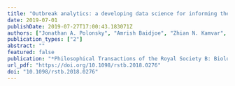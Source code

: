 ```yaml
---
title: "Outbreak analytics: a developing data science for informing the response to emerging pathogens"
date: 2019-07-01
publishDate: 2019-07-27T17:00:43.183071Z
authors: ["Jonathan A. Polonsky", "Amrish Baidjoe", "Zhian N. Kamvar", "Anne Cori", "Kara Durski", "W. John Edmunds", "Rosalind M. Eggo", "Sebastian Funk", "Laurent Kaiser", "Patrick Keating", "Olivier le Polain de Waroux", "Michael Marks", "Paula Moraga", "Oliver Morgan", "Pierre Nouvellet", "Ruwan Ratnayake", "Chrissy H. Roberts", "Jimmy Whitworth", "Thibaut Jombart"]
publication_types: ["2"]
abstract: ""
featured: false
publication: "*Philosophical Transactions of the Royal Society B: Biological Sciences*"
url_pdf: "https://doi.org/10.1098/rstb.2018.0276"
doi: "10.1098/rstb.2018.0276"
---
```


